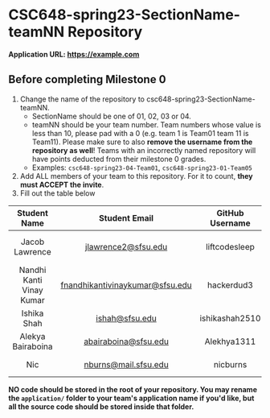 # CSC648-spring23-SectionName-teamNN Repository

**Application URL: <https://example.com>**

## Before completing Milestone 0

1. Change the name of the repository to csc648-spring23-SectionName-teamNN.
   - SectionName should be one of 01, 02, 03 or 04.
   - teamNN should be your team number. Team numbers whose value is less than
     10, please pad with a 0 (e.g. team 1 is Team01 team 11 is Team11). Please
     make sure to also **remove the username from the repository as well**!
     Teams with an incorrectly named repository will have points deducted from
     their milestone 0 grades.
   - Examples: `csc648-spring23-04-Team01`, `csc648-spring23-01-Team05`
2. Add ALL members of your team to this repository. For it to count, **they must
   ACCEPT the invite**.
3. Fill out the table below

| Student Name | Student Email | GitHub Username | Student's role |
| :----------: | :-----------: | :-------------: | :------------: |
|   Jacob Lawrence   | jlawrence2@sfsu.edu |      liftcodesleep       |  GitHub & Scrum master   |
|   Nandhi Kanti Vinay Kumar   | fnandhikantivinaykumar@sfsu.edu |      hackerdud3       |  Front End D   |
|   Ishika Shah   | ishah@sfsu.edu |      ishikashah2510       |  Backend Lead   |
|   Alekya Bairaboina  | abairaboina@sfsu.edu |      Alekhya1311       |  Team Lead  |
|   Nic   | nburns@mail.sfsu.edu |      nicburns       |  Product Owner   |

**NO code should be stored in the root of your repository. You may rename the
`application/` folder to your team's application name if you'd like, but all the
source code should be stored inside that folder.**
